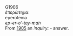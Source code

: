 <body>
  <p>G1906<br>  ἐπερώτημα  <br> eperōtēma  <br><i>ep-er-o‘-tay-mah </i><br>From <a href="g1905.htm">1905</a>  an <i>inquiry:</i> - answer.<br></p>
 </body>
